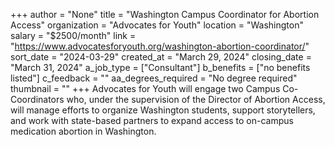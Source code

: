 +++
author = "None"
title = "Washington Campus Coordinator for Abortion Access"
organization = "Advocates for Youth"
location = "Washington"
salary = "$2500/month"
link = "https://www.advocatesforyouth.org/washington-abortion-coordinator/"
sort_date = "2024-03-29"
created_at = "March 29, 2024"
closing_date = "March 31, 2024"
a_job_type = ["Consultant"]
b_benefits = ["no benefits listed"]
c_feedback = ""
aa_degrees_required = "No degree required"
thumbnail = ""
+++
Advocates for Youth will engage two Campus Co-Coordinators who, under the supervision of the Director of Abortion Access, will manage efforts to organize Washington students, support storytellers, and work with state-based partners to expand access to on-campus medication abortion in Washington. 